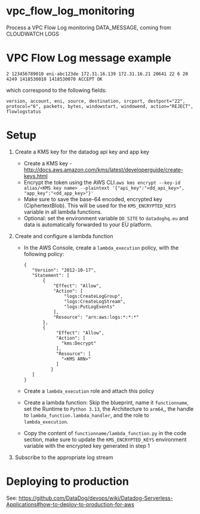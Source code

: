 # vpc_flow_log_monitoring
Process a VPC Flow Log monitoring DATA_MESSAGE, coming from CLOUDWATCH LOGS

# VPC Flow Log message example
```
2 123456789010 eni-abc123de 172.31.16.139 172.31.16.21 20641 22 6 20 4249 1418530010 1418530070 ACCEPT OK
```

which correspond to the following fields:
```
version, account, eni, source, destination, srcport, destport="22", protocol="6", packets, bytes, windowstart, windowend, action="REJECT", flowlogstatus
```

# Setup

1. Create a KMS key for the datadog api key and app key
   - Create a KMS key - http://docs.aws.amazon.com/kms/latest/developerguide/create-keys.html
   - Encrypt the token using the AWS CLI.`aws kms encrypt --key-id alias/<KMS key name> --plaintext '{"api_key":"<dd_api_key>", "app_key":"<dd_app_key>"}'`
   - Make sure to save the base-64 encoded, encrypted key (CiphertextBlob). This will be used for the `KMS_ENCRYPTED_KEYS` variable in all lambda functions.
   - Optional: set the environment variable `DD_SITE` to `datadoghq.eu` and data is automatically forwarded to your EU platform.

1. Create and configure a lambda function
   - In the AWS Console, create a `lambda_execution` policy, with the following policy:
     ```
     {
        "Version": "2012-10-17",
        "Statement": [
            {
                "Effect": "Allow",
                "Action": [
                    "logs:CreateLogGroup",
                    "logs:CreateLogStream",
                    "logs:PutLogEvents"
                ],
                "Resource": "arn:aws:logs:*:*:*"
            },
            {
                 "Effect": "Allow",
                 "Action": [
                   "kms:Decrypt"
                 ],
                 "Resource": [
                   "<KMS ARN>"
                 ]
               }
        ]
     }
     ```

   - Create a `lambda_execution` role and attach this policy

   - Create a lambda function: Skip the blueprint, name it `functionname`, set the Runtime to `Python 3.13`, the Architecture to `arm64`,, the handle to `lambda_function.lambda_handler`, and the role to `lambda_execution`.

   - Copy the content of `functionname/lambda_function.py` in the code section, make sure to update the `KMS_ENCRYPTED_KEYS` environment variable with the encrypted key generated in step 1

1. Subscribe to the appropriate log stream


# Deploying to production

See: https://github.com/DataDog/devops/wiki/Datadog-Serverless-Applications#how-to-deploy-to-production-for-aws

